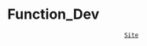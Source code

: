 # Function_Dev
<div style="text-align: center;">

[`Site`](https://benevolent-pavlova-82e181.netlify.app/)
</div>

